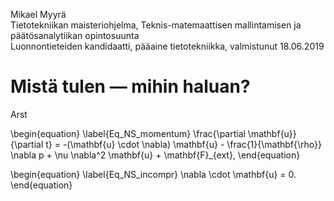 Mikael Myyrä  
Tietotekniikan maisteriohjelma,
Teknis-matemaattisen mallintamisen ja päätösanalytiikan opintosuunta  
Luonnontieteiden kandidaatti, pääaine tietotekniikka, valmistunut 18.06.2019

# Mistä tulen — mihin haluan?

Arst

\begin{equation} \label{Eq_NS_momentum}
  \frac{\partial \mathbf{u}}{\partial t} =
    -(\mathbf{u} \cdot \nabla) \mathbf{u}
    - \frac{1}{\mathbf{\rho}} \nabla p
    + \nu \nabla^2 \mathbf{u}
    + \mathbf{F}_{ext},
\end{equation}

\begin{equation} \label{Eq_NS_incompr}
  \nabla \cdot \mathbf{u} = 0.
\end{equation}

